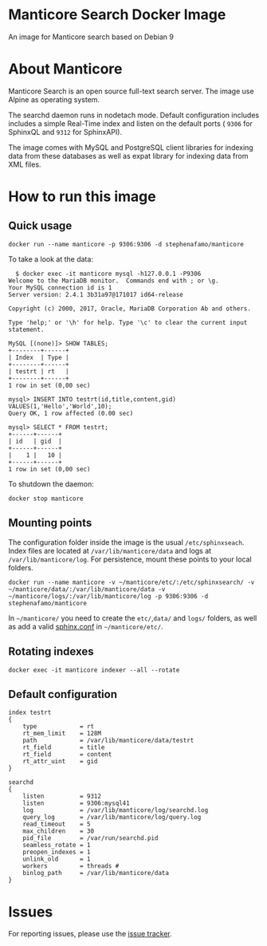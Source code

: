 # Manticore Search Docker Image

An image for Manticore search based on Debian 9

# About Manticore 

Manticore Search is an open source full-text search server. The image use Alpine as operating system.

The searchd daemon runs in nodetach mode. Default configuration includes includes a simple Real-Time index and listen on the default ports ( `9306`  for SphinxQL and `9312` for SphinxAPI).

The image comes with MySQL  and PostgreSQL client libraries for indexing data from these databases as well as expat library for indexing data from XML files.


# How to run this image

## Quick usage

```
docker run --name manticore -p 9306:9306 -d stephenafamo/manticore
```
  
To take a look at the data:
  
```
  $ docker exec -it manticore mysql -h127.0.0.1 -P9306
Welcome to the MariaDB monitor.  Commands end with ; or \g.
Your MySQL connection id is 1
Server version: 2.4.1 3b31a97@171017 id64-release 

Copyright (c) 2000, 2017, Oracle, MariaDB Corporation Ab and others.

Type 'help;' or '\h' for help. Type '\c' to clear the current input statement.

MySQL [(none)]> SHOW TABLES;
+--------+------+
| Index  | Type |
+--------+------+
| testrt | rt   |
+--------+------+
1 row in set (0,00 sec)

mysql> INSERT INTO testrt(id,title,content,gid) VALUES(1,'Hello','World',10);
Query OK, 1 row affected (0.00 sec)

mysql> SELECT * FROM testrt;
+------+------+
| id   | gid  |
+------+------+
|    1 |   10 |
+------+------+
1 row in set (0,00 sec)
```

To shutdown the daemon:

```
docker stop manticore
```

## Mounting points

The configuration folder inside the image is the usual `/etc/sphinxseach`. 
Index files are located at `/var/lib/manticore/data` and logs at `/var/lib/manticore/log`.
For persistence, mount these points to your local folders.

```
docker run --name manticore -v ~/manticore/etc/:/etc/sphinxsearch/ -v ~/manticore/data/:/var/lib/manticore/data -v ~/manticore/logs/:/var/lib/manticore/log -p 9306:9306 -d stephenafamo/manticore
```
    
In `~/manticore/` you need to create the `etc/`,`data/` and `logs/` folders, as well as add a valid  [sphinx.conf](https://github.com/manticoresoftware/docker/blob/master/sphinx.conf)   in `~/manticore/etc/`.  

## Rotating indexes

```
docker exec -it manticore indexer --all --rotate
```

## Default configuration

```
index testrt
{
    type            = rt
    rt_mem_limit    = 128M
    path            = /var/lib/manticore/data/testrt
    rt_field        = title
    rt_field        = content
    rt_attr_uint    = gid
}

searchd
{
    listen          = 9312
    listen          = 9306:mysql41
    log             = /var/lib/manticore/log/searchd.log
    query_log       = /var/lib/manticore/log/query.log
    read_timeout    = 5
    max_children    = 30
    pid_file        = /var/run/searchd.pid
    seamless_rotate = 1
    preopen_indexes = 1
    unlink_old      = 1
    workers         = threads # 
    binlog_path     = /var/lib/manticore/data
}
```


# Issues

For reporting issues, please use the [issue tracker](https://github.com/stephenafamo/manticore/issues).

